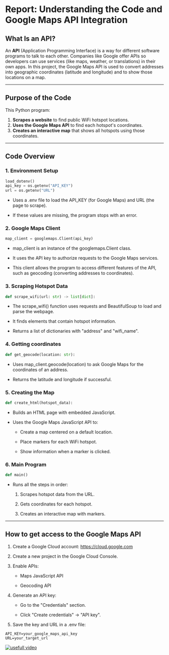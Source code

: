 # Report: Understanding the Code and Google Maps API Integration

## What Is an API?

An **API** (Application Programming Interface) is a way for different software programs to talk to each other. Companies like Google offer APIs so developers can use services (like maps, weather, or translations) in their own apps. In this project, the Google Maps API is used to convert addresses into geographic coordinates (latitude and longitude) and to show those locations on a map.

---

## Purpose of the Code

This Python program:
1. **Scrapes a website** to find public WiFi hotspot locations.
2. **Uses the Google Maps API** to find each hotspot's coordinates.
3. **Creates an interactive map** that shows all hotspots using those coordinates.

---

## Code Overview

### 1. **Environment Setup**

```python
load_dotenv()
api_key = os.getenv("API_KEY")
url = os.getenv("URL")
```
- Uses a .env file to load the API_KEY (for Google Maps) and URL (the page to scrape).

- If these values are missing, the program stops with an error.

### 2. **Google Maps Client**
```python
map_client = googlemaps.Client(api_key)
```
- map_client is an instance of the googlemaps.Client class.

- It uses the API key to authorize requests to the Google Maps services.

- This client allows the program to access different features of the API, such as geocoding (converting addresses to coordinates).

### 3. **Scraping Hotspot Data**
```python
def scrape_wifi(url: str) -> list[dict]:
```
- The scrape_wifi() function uses requests and BeautifulSoup to load and parse the webpage.

- It finds elements that contain hotspot information.

- Returns a list of dictionaries with "address" and "wifi_name".

### 4. **Getting coordinates**
```python
def get_geocode(location: str):
```
- Uses map_client.geocode(location) to ask Google Maps for the coordinates of an address.

- Returns the latitude and longitude if successful.

### 5. **Creating the Map**
```python
def create_html(hotspot_data):
```
- Builds an HTML page with embedded JavaScript.

- Uses the Google Maps JavaScript API to:

    - Create a map centered on a default location.

    - Place markers for each WiFi hotspot.

    - Show information when a marker is clicked.

### 6. **Main Program**
```python
def main()
```
- Runs all the steps in order:

    1. Scrapes hotspot data from the URL.

    2. Gets coordinates for each hotspot.

    3. Creates an interactive map with markers.

---

## How to get access to the Google Maps API
1. Create a Google Cloud account: https://cloud.google.com

2. Create a new project in the Google Cloud Console.

3. Enable APIs:

    - Maps JavaScript API

    - Geocoding API

4. Generate an API key:

    - Go to the "Credentials" section.

    - Click "Create credentials" → "API key".

5. Save the key and URL in a .env file:
```.env
API_KEY=your_google_maps_api_key
URL=your_target_url
```
[![usefull video](http://img.youtube.com/vi/hsNlz7-abd0/default.jpg)](https://www.youtube.com/watch?v=hsNlz7-abd0 "How to Get a Google Maps API Key in 2 Mins")